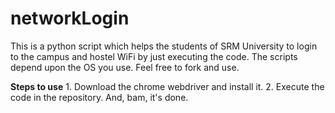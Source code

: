 # networkLogin
This is a python script which helps the students of SRM University to login to the campus and hostel WiFi by just executing the code.
The scripts depend upon the OS you use.
Feel free to fork and use.
<p>
<b>Steps to use</b>
1. Download the chrome webdriver and install it.
2. Execute the code in the repository. And, bam, it's done.
</p>
